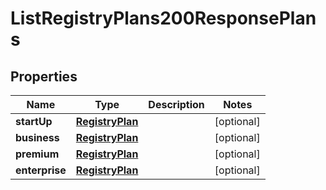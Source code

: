 

# ListRegistryPlans200ResponsePlans


## Properties

| Name | Type | Description | Notes |
|------------ | ------------- | ------------- | -------------|
|**startUp** | [**RegistryPlan**](RegistryPlan.md) |  |  [optional] |
|**business** | [**RegistryPlan**](RegistryPlan.md) |  |  [optional] |
|**premium** | [**RegistryPlan**](RegistryPlan.md) |  |  [optional] |
|**enterprise** | [**RegistryPlan**](RegistryPlan.md) |  |  [optional] |



